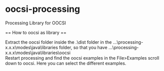 oocsi-processing
=====

Processing Library for OOCSI

== How to oocsi as library ==

Extract the oocsi folder inside the .\dist folder in the ...\processing-x.x.x\modes\java\libraries folder, so that you have ...\processing-x.x.x\modes\java\libraries\oocsi\
Restart processing and find the oocsi examples in the File>Examples scroll down to oocsi. Here you can select the different examples.
